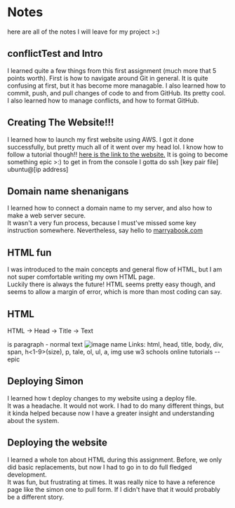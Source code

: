 # Notes
here are all of the notes I will leave for my project >:)

## conflictTest and Intro
I learned quite a few things from this first assignment (much more that 5 points worth).
First is how to navigate around Git in general. It is quite confusing at first, but it has become more managable.
I also learned how to commit, push, and pull changes of code to and from GitHub. Its pretty cool.
I also learned how to manage conflicts, and how to format GitHub.

## Creating The Website!!!
I learned how to launch my first website using AWS. I got it done successfully, but pretty much all of it went over my head lol. I know how to follow a tutorial though!!
[here is the link to the website.](https://35.172.60.97) It is going to become something epic >:)
to get in from the console I gotta do ssh [key pair file] ubuntu@[ip address]

## Domain name shenanigans  
I learned how to connect a domain name to my server, and also how to make a web server secure.  
It wasn't a very fun process, because I must've missed some key instruction somewhere.
Nevertheless, say hello to [marryabook.com](https://marryabook.com)  

## HTML fun  
I was introduced to the main concepts and general flow of HTML, but I am not super comfortable writing my own HTML page.  
Luckily there is always the future! HTML seems pretty easy though, and seems to allow a margin of error, which is more than most coding can say.

## HTML
HTML -> Head -> Title -> Text  
<p></p> is paragraph - normal text  
<img alt="image name" src="link" />  
Links: <a href="link" > </a>  
html, head, title, body,  
div, span, h<1-9>(size), p, tale, ol, ul, a, img  
use w3 schools online tutorials -- epic  

## Deploying Simon  
I learned how t deploy changes to my website using a deploy file.  
It was a headache. It would not work. I had to do many different things, but it kinda helped because now I have a greater insight and understanding about the system.  

## Deploying the website  
I learned a whole ton about HTML during this assignment. Before, we only did basic replacements, but now I had to go in to do full fledged development.  
It was fun, but frustrating at times. It was really nice to have a reference page like the simon one to pull form. If I didn't have that it would probably  
be a different story.  
